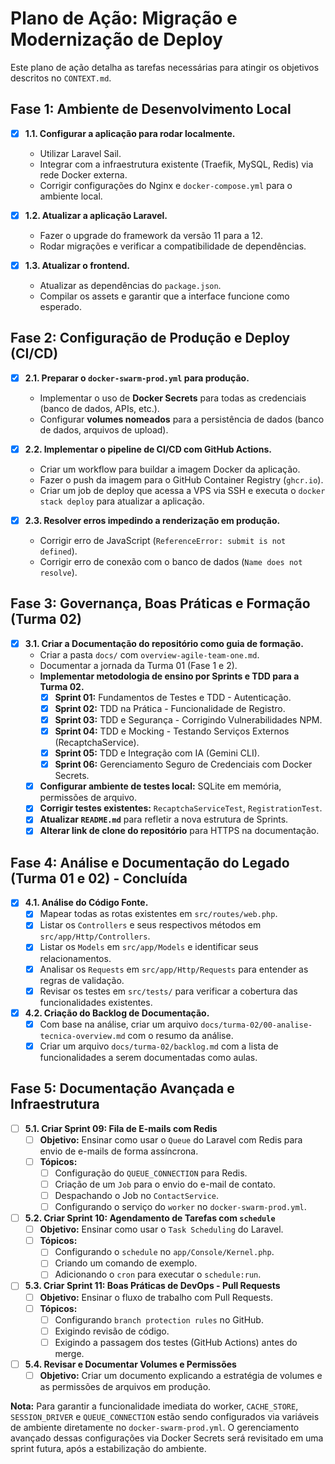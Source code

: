 # Plano de Ação: Migração e Modernização de Deploy

Este plano de ação detalha as tarefas necessárias para atingir os objetivos descritos no `CONTEXT.md`.

## Fase 1: Ambiente de Desenvolvimento Local

- [x] **1.1. Configurar a aplicação para rodar localmente.**
  - Utilizar Laravel Sail.
  - Integrar com a infraestrutura existente (Traefik, MySQL, Redis) via rede Docker externa.
  - Corrigir configurações do Nginx e `docker-compose.yml` para o ambiente local.

- [x] **1.2. Atualizar a aplicação Laravel.**
  - Fazer o upgrade do framework da versão 11 para a 12.
  - Rodar migrações e verificar a compatibilidade de dependências.

- [x] **1.3. Atualizar o frontend.**
  - Atualizar as dependências do `package.json`.
  - Compilar os assets e garantir que a interface funcione como esperado.

## Fase 2: Configuração de Produção e Deploy (CI/CD)

- [x] **2.1. Preparar o `docker-swarm-prod.yml` para produção.**
  - Implementar o uso de **Docker Secrets** para todas as credenciais (banco de dados, APIs, etc.).
  - Configurar **volumes nomeados** para a persistência de dados (banco de dados, arquivos de upload).

- [x] **2.2. Implementar o pipeline de CI/CD com GitHub Actions.**
  - Criar um workflow para buildar a imagem Docker da aplicação.
  - Fazer o push da imagem para o GitHub Container Registry (`ghcr.io`).
  - Criar um job de deploy que acessa a VPS via SSH e executa o `docker stack deploy` para atualizar a aplicação.
- [x] **2.3. Resolver erros impedindo a renderização em produção.**
  - Corrigir erro de JavaScript (`ReferenceError: submit is not defined`).
  - Corrigir erro de conexão com o banco de dados (`Name does not resolve`).

## Fase 3: Governança, Boas Práticas e Formação (Turma 02)

- [x] **3.1. Criar a Documentação do repositório como guia de formação.**
  - Criar a pasta `docs/` com `overview-agile-team-one.md`.
  - Documentar a jornada da Turma 01 (Fase 1 e 2).
  - **Implementar metodologia de ensino por Sprints e TDD para a Turma 02.**
    - [x] **Sprint 01:** Fundamentos de Testes e TDD - Autenticação.
    - [x] **Sprint 02:** TDD na Prática - Funcionalidade de Registro.
    - [x] **Sprint 03:** TDD e Segurança - Corrigindo Vulnerabilidades NPM.
    - [x] **Sprint 04:** TDD e Mocking - Testando Serviços Externos (RecaptchaService).
    - [x] **Sprint 05:** TDD e Integração com IA (Gemini CLI).
    - [x] **Sprint 06:** Gerenciamento Seguro de Credenciais com Docker Secrets.
  - [x] **Configurar ambiente de testes local:** SQLite em memória, permissões de arquivo.
  - [x] **Corrigir testes existentes:** `RecaptchaServiceTest`, `RegistrationTest`.
  - [x] **Atualizar `README.md`** para refletir a nova estrutura de Sprints.
  - [x] **Alterar link de clone do repositório** para HTTPS na documentação.

## Fase 4: Análise e Documentação do Legado (Turma 01 e 02) - Concluída

- [x] **4.1. Análise do Código Fonte.**
  - [x] Mapear todas as rotas existentes em `src/routes/web.php`.
  - [x] Listar os `Controllers` e seus respectivos métodos em `src/app/Http/Controllers`.
  - [x] Listar os `Models` em `src/app/Models` e identificar seus relacionamentos.
  - [x] Analisar os `Requests` em `src/app/Http/Requests` para entender as regras de validação.
  - [x] Revisar os testes em `src/tests/` para verificar a cobertura das funcionalidades existentes.

- [x] **4.2. Criação do Backlog de Documentação.**
  - [x] Com base na análise, criar um arquivo `docs/turma-02/00-analise-tecnica-overview.md` com o resumo da análise.
  - [x] Criar um arquivo `docs/turma-02/backlog.md` com a lista de funcionalidades a serem documentadas como aulas.

## Fase 5: Documentação Avançada e Infraestrutura

- [ ] **5.1. Criar Sprint 09: Fila de E-mails com Redis**
    - [ ] **Objetivo:** Ensinar como usar o `Queue` do Laravel com Redis para envio de e-mails de forma assíncrona.
    - [ ] **Tópicos:**
        - [ ] Configuração do `QUEUE_CONNECTION` para Redis.
        - [ ] Criação de um `Job` para o envio do e-mail de contato.
        - [ ] Despachando o Job no `ContactService`.
        - [ ] Configurando o serviço do `worker` no `docker-swarm-prod.yml`.
- [ ] **5.2. Criar Sprint 10: Agendamento de Tarefas com `schedule`**
    - [ ] **Objetivo:** Ensinar como usar o `Task Scheduling` do Laravel.
    - [ ] **Tópicos:**
        - [ ] Configurando o `schedule` no `app/Console/Kernel.php`.
        - [ ] Criando um comando de exemplo.
        - [ ] Adicionando o `cron` para executar o `schedule:run`.
- [ ] **5.3. Criar Sprint 11: Boas Práticas de DevOps - Pull Requests**
    - [ ] **Objetivo:** Ensinar o fluxo de trabalho com Pull Requests.
    - [ ] **Tópicos:**
        - [ ] Configurando `branch protection rules` no GitHub.
        - [ ] Exigindo revisão de código.
        - [ ] Exigindo a passagem dos testes (GitHub Actions) antes do merge.
- [ ] **5.4. Revisar e Documentar Volumes e Permissões**
    - [ ] **Objetivo:** Criar um documento explicando a estratégia de volumes e as permissões de arquivos em produção.

**Nota:** Para garantir a funcionalidade imediata do worker, `CACHE_STORE`, `SESSION_DRIVER` e `QUEUE_CONNECTION` estão sendo configurados via variáveis de ambiente diretamente no `docker-swarm-prod.yml`. O gerenciamento avançado dessas configurações via Docker Secrets será revisitado em uma sprint futura, após a estabilização do ambiente.
